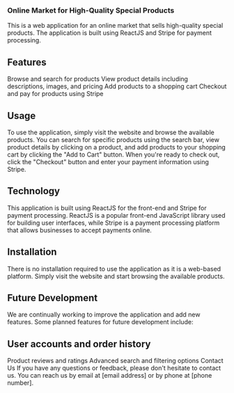 ### Online Market for High-Quality Special Products
This is a web application for an online market that sells high-quality special products. The application is built using ReactJS and Stripe for payment processing.

## Features
Browse and search for products
View product details including descriptions, images, and pricing
Add products to a shopping cart
Checkout and pay for products using Stripe
## Usage
To use the application, simply visit the website and browse the available products. You can search for specific products using the search bar, view product details by clicking on a product, and add products to your shopping cart by clicking the "Add to Cart" button. When you're ready to check out, click the "Checkout" button and enter your payment information using Stripe.

## Technology
This application is built using ReactJS for the front-end and Stripe for payment processing. ReactJS is a popular front-end JavaScript library used for building user interfaces, while Stripe is a payment processing platform that allows businesses to accept payments online.

## Installation
There is no installation required to use the application as it is a web-based platform. Simply visit the website and start browsing the available products.

## Future Development
We are continually working to improve the application and add new features. Some planned features for future development include:

## User accounts and order history
Product reviews and ratings
Advanced search and filtering options
Contact Us
If you have any questions or feedback, please don't hesitate to contact us. You can reach us by email at [email address] or by phone at [phone number].
